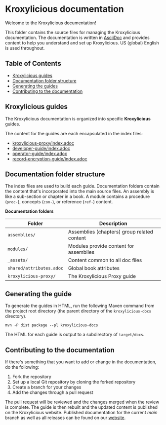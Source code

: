 [KroxyliciousDoc]: https://kroxylicious.io/ "Kroxylicious documentation"
[AsciiDoc]: https://docs.asciidoctor.org/asciidoc/latest/syntax-quick-reference/  "AsciiDoc reference"

<!-- omit from toc -->
# Kroxylicious documentation

Welcome to the Kroxylicious documentation! 

This folder contains the source files for managing the Kroxylicious documentation. 
The documentation is written in [AsciiDoc][AsciiDoc] and provides content to help you understand and set up Kroxylicious.
US (global) English is used throughout.

<!-- omit from toc -->
## Table of Contents
- [Kroxylicious guides](#kroxylicious-guides)
- [Documentation folder structure](#documentation-folder-structure)
- [Generating the guides](#generating-the-guides)
- [Contributing to the documentation](#contributing-to-the-documentation)

## Kroxylicious guides

The Kroxylicious documentation is organized into specific **Kroxylicious** guides.

The content for the guides are each encapsulated in the index files:

- [kroxylicious-proxy/index.adoc](docs/kroxylicious-proxy/index.adoc)
- [developer-guide/index.adoc](docs/kroxylicious-proxy/index.adoc)
- [operator-guide/index.adoc](operator-guide/index.adoc)
- [record-encryption-guide/index.adoc](docs/record-encryption-guide/index.adoc)

## Documentation folder structure

The index files are used to build each guide.
Documentation folders contain the content that's incorporated into the main source files.
An assembly is like a sub-section or chapter in a book.
A module contains a procedure (`proc-`), concepts (`con-`), or reference (`ref-`) content.

**Documentation folders**

| Folder                   | Description                                 |
|--------------------------|---------------------------------------------|
| `assemblies/`            | Assemblies (chapters) group related content |
| `modules/`               | Modules provide content for assemblies      |
| `_assets/`               | Content common to all doc files             |
| `shared/attributes.adoc` | Global book attributes                      |
| `kroxylicious-proxy/`    | The Kroxylicious Proxy guide                |

## Generating the guide

To generate the guides in HTML, run the following Maven command from the project root directory (the parent directory of the `kroxylicious-docs` directory).

```shell
mvn -P dist package --pl kroxylicious-docs 
```

The HTML for each guide is output to a subdirectory of `target/docs`. 

## Contributing to the documentation

If there's something that you want to add or change in the documentation, do the following:

1. Fork the repository
1. Set up a local Git repository by cloning the forked repository
2. Create a branch for your changes
3. Add the changes through a pull request

The pull request will be reviewed and the changes merged when the review is complete.
The guide is then rebuilt and the updated content is published on the Kroxylicious website.
Published documentation for the current _main_ branch as well as all releases can be found on our [website][KroxyliciousDoc].